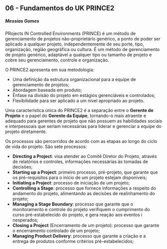## 06 - Fundamentos do UK PRINCE2
##### Messias Gomes
PRojects IN Controlled Environments (PRINCE) é um método de gerenciamento de projetos não-proprietário genérico,
a ponto de poder ser aplicado a qualquer projeto, independentemente de seu porte, tipo, organização,
região geográfica ou cultura. É um método de gerenciamento de projeto genérico, adaptável a qualquer tipo ou tamanho de projeto e 
cobre seu gerenciamento, controle e organização.

O PRINCE2 apresenta em sua metodologia:

- Uma definição da estrutura organizacional para a equipe de gerenciamento de projetos;
- Abordagem baseada em produto;
- Ênfase na divisão do projeto em estágios gerenciáveis e controlados;
- Flexibilidade para ser aplicado a um nível apropriado ao projeto.

Uma característica única do PRINCE2 é a separação entre o **Gerente de Projeto** e o papel do **Gerente da Equipe**, 
tornando-o mais atraente e adequado para gerentes de projeto que não possuem as habilidades sociais e interpessoais 
que seriam necessárias para liderar e gerenciar a equipe do projeto diretamente.

Os processos são percorridos de acordo com as etapas ao longo do ciclo de vida do projeto. São sete processos:
- **Directing a Project**: visa atender ao Comitê Diretor do Projeto, através de 
relatórios e controles, informações necessárias às tomadas de decisões;
- **Starting up a Project**: primeiro processo, pré-projeto, que garante que os 
pré-requisitos para o início de um projeto estejam disponíveis;
- **Initiating a Project**: processo de iniciação de um projeto;
- **Controlling a Stage**: processo que fornece informações a respeito do andamento do 
projeto, alimentando as decisões de realinhamento do projeto;
- **Managing a Stage Boundary**: processo que garante que o monitoramento 
e controle do projeto verifiquem o cumprimento do curso pré-estabelecido do projeto, e gera reação aos eventos i
nesperados;
- **Closing a Project** (Encerramento de um projeto): processo que garante o encerramento controlado de um projeto;
- **Managing Product Delivery**: processo que garante a criação e a entrega 
de produtos conforme critérios pré-estabelecidos;
